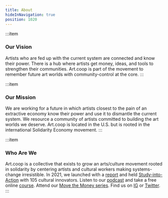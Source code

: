 ```yaml
---
title: About
hideInNavigation: true
position: 1020
---
```


:::item

### Our Vision

Artists who are fed up with the current system are connected and know their power. There is a hub where artists get money, ideas, and tools to strengthen their communities. Art.coop is part of the movement to remember future art worlds with community-control at the core.
:::

:::item

### Our Mission

We are working for a future in which artists closest to the pain of an extractive economy know their power and use it to dismantle the current system.
We resource a community of artists committed to building the art worlds we deserve.
Art.coop is located in the U.S. but is rooted in the international Solidarity Economy movement.
:::

:::item

### Who Are We

Art.coop is a collective that exists to grow an arts/culture movement rooted in solidarity by centering artists and cultural workers making systems-change irresistible. In 2021, we launched with a [report](#report) and held [Study-into-Action](http://art.coop/study) with 105 cultural innovators. Listen to our [podcast](#podcast) and take a free online [course](#courses). Attend our [Move the Money series](https://www.giarts.org/move-money-grantmakers-arts-artcoop-solidarity-economy-discussion-series). Find us on [IG](https://www.instagram.com/_artcoop/) or [Twitter](https://twitter.com/_artcoop).
:::
